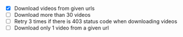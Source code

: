 - [x] Download videos from given urls
- [ ] Download more than 30 videos
- [ ] Retry 3 times if there is 403 status code when downloading videos
- [ ] Download only 1 video from a given url
